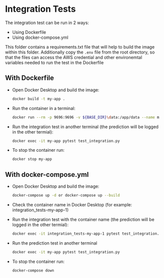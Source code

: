 # Integration Tests

The integration test can be run in 2 ways:

- Using Dockerfile
- Using docker-compose.yml

This folder contains a requirements.txt file that will help to build the image within this folder. Additionally copy the `.env` file from the root directory, so that the files can access the AWS credential and other environemtal variables needed to run the test in the Dockerfile

## With Dockerfile

- Open Docker Desktop and build the image:

    ```bash
    docker build -t my-app .
    ```

- Run the container in a terminal:

    ```bash
    docker run --rm -p 9696:9696 -v ${BASE_DIR}\data:/app/data --name my-app my-app
    ```

- Run the integration test in another terminal (the prediction will be logged in the other termial):

    ```bash
    docker exec -it my-app pytest test_integration.py
    ```

- To stop the container run: 

    ```bash
    docker stop my-app
    ```

## With docker-compose.yml

- Open Docker Desktop and build the image:

    ```bash
    docker-compose up -d or docker-compose up --build
    ```

- Check the container name in Docker Desktop (for example: integration_tests-my-app-1)

- Run the integration test with the container name (the prediction will be logged in the other termial):

    ```bash
    docker exec -it integration_tests-my-app-1 pytest test_integration.py
    ```

- Run the prediction test in another terminal

    ```bash
    docker exec -it my-app pytest test_integration.py
    ```

- To stop the container run:

    ```bash
    docker-compose down
    ```
